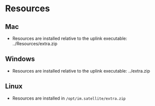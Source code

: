 

# Resources
## Mac
- Resources are installed relative to the uplink executable: ../Resources/extra.zip

## Windows
- Resources are installed relative to the uplink executable: ../extra.zip 

## Linux
- Resources are installed in `/opt/im.satellite/extra.zip`